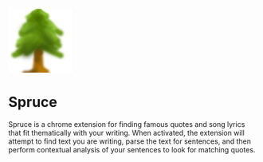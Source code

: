 ![Spruce](./icons/icon-128.png)

# Spruce

Spruce is a chrome extension for finding famous quotes and song lyrics that fit thematically with your writing. When activated, the extension will attempt to find text you are writing, parse the text for sentences, and then perform contextual analysis of your sentences to look for matching quotes.